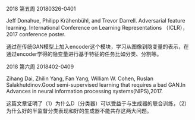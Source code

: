 2018 第五周 20180326-0401

Jeff Donahue, Philipp Krähenbühl, and Trevor Darrell. Adversarial feature learning. International Conference on Learning Representations （ICLR），2017 conference poster.

通过在传统GAN模型上加入encoder这个模块，学习从图像到隐变量的表示，在通过encoder学得的隐变量进行基于特征的任务比如分类、分割等。


2018 第六周 2018402-0409

Zihang Dai, Zhilin Yang, Fan Yang, William W. Cohen, Ruslan Salakhutdinov.Good semi-supervised learning that requires a bad GAN.In Advances in neural information processing systems(NIPS),2017.

这篇文章证明了（1）为什么D（分类器）可以受益于与生成器的联合训练，（2）为什么好的半监督分类表现和好的生成器不能共存这两大问题。
